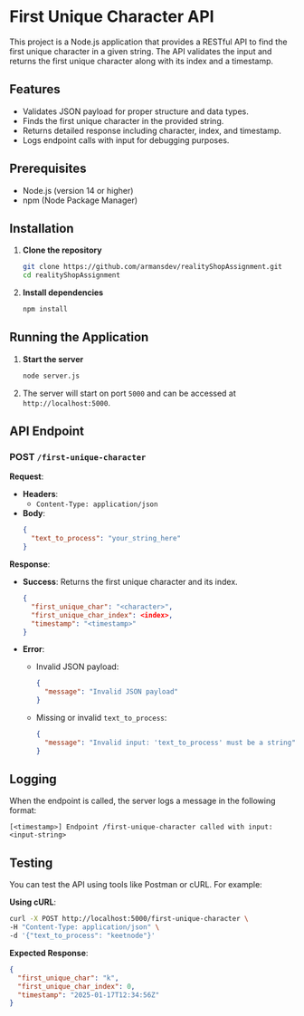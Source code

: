 # First Unique Character API

This project is a Node.js application that provides a RESTful API to find the first unique character in a given string. The API validates the input and returns the first unique character along with its index and a timestamp.

## Features

- Validates JSON payload for proper structure and data types.
- Finds the first unique character in the provided string.
- Returns detailed response including character, index, and timestamp.
- Logs endpoint calls with input for debugging purposes.

## Prerequisites

- Node.js (version 14 or higher)
- npm (Node Package Manager)

## Installation

1. **Clone the repository**

   ```bash
   git clone https://github.com/armansdev/realityShopAssignment.git
   cd realityShopAssignment
   ```

2. **Install dependencies**

   ```bash
   npm install
   ```

## Running the Application

1. **Start the server**

   ```bash
   node server.js
   ```

2. The server will start on port `5000` and can be accessed at `http://localhost:5000`.

## API Endpoint

### POST `/first-unique-character`

**Request**:

- **Headers**:
  - `Content-Type: application/json`
- **Body**:
  ```json
  {
    "text_to_process": "your_string_here"
  }
  ```

**Response**:

- **Success**: Returns the first unique character and its index.

  ```json
  {
    "first_unique_char": "<character>",
    "first_unique_char_index": <index>,
    "timestamp": "<timestamp>"
  }
  ```

- **Error**:
  - Invalid JSON payload:
    ```json
    {
      "message": "Invalid JSON payload"
    }
    ```
  - Missing or invalid `text_to_process`:
    ```json
    {
      "message": "Invalid input: 'text_to_process' must be a string"
    }
    ```

## Logging

When the endpoint is called, the server logs a message in the following format:

```text
[<timestamp>] Endpoint /first-unique-character called with input: <input-string>
```

## Testing

You can test the API using tools like Postman or cURL. For example:

**Using cURL**:

```bash
curl -X POST http://localhost:5000/first-unique-character \
-H "Content-Type: application/json" \
-d '{"text_to_process": "keetnode"}'
```

**Expected Response**:

```json
{
  "first_unique_char": "k",
  "first_unique_char_index": 0,
  "timestamp": "2025-01-17T12:34:56Z"
}
```
